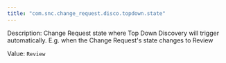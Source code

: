 ```yaml
---
title: "com.snc.change_request.disco.topdown.state"
---
```


Description: Change Request state where Top Down Discovery will trigger automatically. E.g. when the Change Request's state changes to Review

Value: `Review`